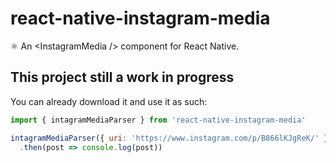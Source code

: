 # react-native-instagram-media
⚛️ An &lt;InstagramMedia /> component for React Native.

## This project still a work in progress
You can already download it and use it as such:

```js
import { intagramMediaParser } from 'react-native-instagram-media'

intagramMediaParser({ uri: 'https://www.instagram.com/p/B866lKJgReK/' })
  .then(post => console.log(post))
```